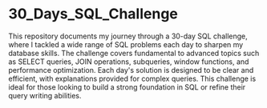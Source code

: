 # 30_Days_SQL_Challenge

This repository documents my journey through a 30-day SQL challenge, where I tackled a wide range of SQL problems each day to sharpen my database skills. The challenge covers fundamental to advanced topics such as SELECT queries, JOIN operations, subqueries, window functions, and performance optimization. Each day's solution is designed to be clear and efficient, with explanations provided for complex queries. This challenge is ideal for those looking to build a strong foundation in SQL or refine their query writing abilities.
